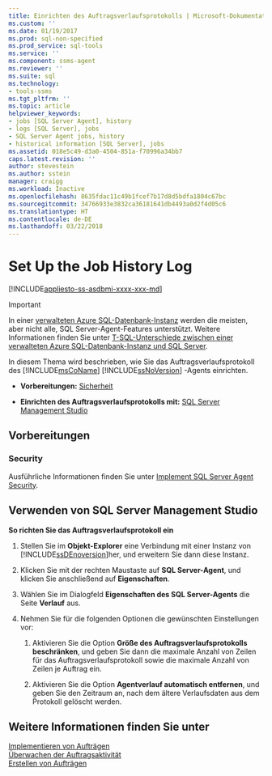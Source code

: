 ```yaml
---
title: Einrichten des Auftragsverlaufsprotokolls | Microsoft-Dokumentation
ms.custom: ''
ms.date: 01/19/2017
ms.prod: sql-non-specified
ms.prod_service: sql-tools
ms.service: ''
ms.component: ssms-agent
ms.reviewer: ''
ms.suite: sql
ms.technology:
- tools-ssms
ms.tgt_pltfrm: ''
ms.topic: article
helpviewer_keywords:
- jobs [SQL Server Agent], history
- logs [SQL Server], jobs
- SQL Server Agent jobs, history
- historical information [SQL Server], jobs
ms.assetid: 018e5c49-d3a0-4504-851a-f70996a34bb7
caps.latest.revision: ''
author: stevestein
ms.author: sstein
manager: craigg
ms.workload: Inactive
ms.openlocfilehash: 8635fdac11c49b1fcef7b17d8d5bdfa1804c67bc
ms.sourcegitcommit: 34766933e3832ca36181641db4493a0d2f4d05c6
ms.translationtype: HT
ms.contentlocale: de-DE
ms.lasthandoff: 03/22/2018
---
```

# <a name="set-up-the-job-history-log"></a>Set Up the Job History Log
[!INCLUDE[appliesto-ss-asdbmi-xxxx-xxx-md](../../includes/appliesto-ss-asdbmi-xxxx-xxx-md.md)]

> [!IMPORTANT]  
> In einer [verwalteten Azure SQL-Datenbank-Instanz](https://docs.microsoft.com/azure/sql-database/sql-database-managed-instance) werden die meisten, aber nicht alle, SQL Server-Agent-Features unterstützt. Weitere Informationen finden Sie unter [T-SQL-Unterschiede zwischen einer verwalteten Azure SQL-Datenbank-Instanz und SQL Server](https://docs.microsoft.com/azure/sql-database/sql-database-managed-instance-transact-sql-information#sql-server-agent).

In diesem Thema wird beschrieben, wie Sie das Auftragsverlaufsprotokoll des [!INCLUDE[msCoName](../../includes/msconame_md.md)] [!INCLUDE[ssNoVersion](../../includes/ssnoversion_md.md)] -Agents einrichten.  
  
-   **Vorbereitungen:**  [Sicherheit](#Security)  
  
-   **Einrichten des Auftragsverlaufsprotokolls mit:** [SQL Server Management Studio](#SSMS)  
  
## <a name="BeforeYouBegin"></a>Vorbereitungen  
  
### <a name="Security"></a>Security  
Ausführliche Informationen finden Sie unter [Implement SQL Server Agent Security](../../ssms/agent/implement-sql-server-agent-security.md).  
  
## <a name="SSMS"></a>Verwenden von SQL Server Management Studio  
**So richten Sie das Auftragsverlaufsprotokoll ein**  
  
1.  Stellen Sie im **Objekt-Explorer** eine Verbindung mit einer Instanz von [!INCLUDE[ssDEnoversion](../../includes/ssdenoversion_md.md)]her, und erweitern Sie dann diese Instanz.  
  
2.  Klicken Sie mit der rechten Maustaste auf **SQL Server-Agent**, und klicken Sie anschließend auf **Eigenschaften**.  
  
3.  Wählen Sie im Dialogfeld **Eigenschaften des SQL Server-Agents** die Seite **Verlauf** aus.  
  
4.  Nehmen Sie für die folgenden Optionen die gewünschten Einstellungen vor:  
  
    1.  Aktivieren Sie die Option **Größe des Auftragsverlaufsprotokolls beschränken**, und geben Sie dann die maximale Anzahl von Zeilen für das Auftragsverlaufsprotokoll sowie die maximale Anzahl von Zeilen je Auftrag ein.  
  
    2.  Aktivieren Sie die Option **Agentverlauf automatisch entfernen**, und geben Sie den Zeitraum an, nach dem ältere Verlaufsdaten aus dem Protokoll gelöscht werden.  
  
## <a name="see-also"></a>Weitere Informationen finden Sie unter  
[Implementieren von Aufträgen](../../ssms/agent/implement-jobs.md)  
[Überwachen der Auftragsaktivität](../../ssms/agent/monitor-job-activity.md)  
[Erstellen von Aufträgen](../../ssms/agent/create-jobs.md)  
  
